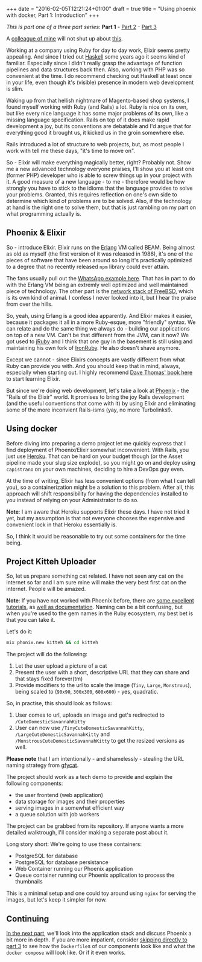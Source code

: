 +++
date = "2016-02-05T12:21:24+01:00"
draft = true
title = "Using phoenix with docker, Part 1: Introduction"
+++

_This is part one of a three part series_: **Part 1** - [Part 2](#foo) - [Part 3](#bar)

A [colleague of mine](https://kholbekj.surge.sh) will not shut up about [this](https://elixir-lang.org).

Working at a company using Ruby for day to day work, Elixir seems pretty appealing. And since I tried out [Haskell](http://learnyouahaskell.com/) some years ago it seems kind of familiar. Especially since I didn't really grasp the advantage of function pipelines and data structures back then. Also, working with PHP was so convenient at the time. I do recommend checking out Haskell at least once in your life, even though it's (visible) presence in modern web development is slim.

Waking up from that hellish nightmare of Magento-based shop systems, I found myself working with Ruby (and Rails) a lot. Ruby is nice on its own, but like every nice language it has some major problems of its own, like a missing language specification. Rails on top of it does make rapid development a joy, but its conventions are debatable and I'd argue that for everything good it brought us, it kicked us in the groin somewhere else.

Rails introduced a lot of structure to web projects, but, as most people I work with tell me these days, "it's time to move on".

So - Elixir will make everything magically better, right? Probably not. Show me a new advanced technology everyone praises, I'll show you at least one (former PHP) developer who is able to screw things up in your project with it. A good measure of a new language - to me - therefore would be how strongly you have to stick to the idioms that the language provides to solve your problems. Granted, this requires reflection on one's own side to determine which kind of problems are to be solved. Also, if the technology at hand is the right one to solve them, but that is just rambling on my part on what programming actually is.

## Phoenix & Elixir

So - introduce Elixir. Elixir runs on the [Erlang](https://www.wikiwand.com/en/Erlang_(programming_language)) VM called BEAM. Being almost as old as myself (the first version of it was released in 1986), it's one of the pieces of software that have been around so long it's practically optimized to a degree that no recently released `npm` library could ever attain.

The fans usually pull out the [WhatsApp example here](http://www.wired.com/2015/09/whatsapp-serves-900-million-users-50-engineers/). That has in part to do with the Erlang VM being an extremly well optimized and well maintained piece of technology. The other part is the [network stack of FreeBSD](https://www.quora.com/How-is-FreeBSDs-network-stack-superior-to-that-of-Linux), which is its own kind of animal. I confess I never looked into it, but I hear the praise from over the hills.

So, yeah, using Erlang is a good idea apparently. And Elixir makes it easier, because it packages it all in a more Ruby-esque, more "friendly" syntax. We can relate and do the same thing we always do - building our applications on top of a new VM. Can't be that different from the JVM, can it now? We got used to [jRuby](https://jruby.org) and I think that one guy in the basement is still using and maintaining his own fork of [IronRuby](https://ironruby.net). He also doesn't shave anymore.

Except we cannot - since Elixirs concepts are vastly different from what Ruby can provide you with. And you should keep that in mind, always, especially when starting out. I highly recommend [Dave Thomas' book here](https://pragprog.com/book/elixir12/programming-elixir-1-2) to start learning Elixir.

But since we're doing web development, let's take a look at [Phoenix](http://phoenixframework.org) - the "Rails of the Elixir" world. It promises to bring the joy Rails development (and the useful conventions that come with it) by using Elixir and eliminating some of the more inconvient Rails-isms (yay, no more Turbolinks!).

## Using docker

Before diving into preparing a demo project let me quickly express that I find deployment of Phoenix/Elixir somewhat inconvenient. With Rails, you just use [Heroku](https://heroku.com). That can be hard on your budget though (or the Asset pipeline made your slug size explode), so you might go on and deploy using `capistrano` on your own machines, deciding to hire a DevOps guy even.

At the time of writing, Elixir has less convenient options (from what I can tell you), so a containerization might be a solution to this problem. After all, this approach will shift responsibility for having the dependencies installed to you instead of relying on your Administrator to do so.

**Note**: I am aware that Heroku supports Elixir these days. I have not tried it yet, but my assumption is that not everyone chooses the expensive and convenient lock in that Heroku essentially is.

So, I think it would be reasonable to try out some containers for the time being.

## Project Kitteh Uploader

So, let us prepare something cat related. I have not seen any cat on the internet so far and I am sure mine will make the very best first cat on the internet. People will be amazed.

**Note**: If you have not worked with Phoenix before, there are [some excellent tutorials](https://blog.codecentric.de/en/2016/01/elixir-phoenix-couchdb-introduction/), as [well as documentation](http://hexdocs.pm/phoenix/Phoenix.html). Naming can be a bit confusing, but when you're used to the gem names in the Ruby ecosystem, my best bet is that you can take it.

Let's do it:

```bash
mix phonix.new kitteh && cd kitteh
```

The project will do the following:

1. Let the user upload a picture of a cat
2. Present the user with a short, descriptive URL that they can share and that stays fixed forever(tm)
3. Provide modifiers to the url to scale the image (`Tiny`, `Large`, `Monstrous`), being scaled to (`90x90`, `300x300`, `600x600`) - yes, quadratic.

So, in practise, this should look as follows:

1. User comes to url, uploads an image and get's redirected to `/CuteDomesticSavannahKitty`
2. User can now use `/TinyCuteDomesticSavannahKitty`, `/LargeCuteDomesticSavannahKitty` and `/MonstrousCuteDomesticSavannahKitty` to get the resized versions as well.

**Please note** that I am intentionally - and shamelessly - stealing the URL naming strategy from [gfycat](https://gfycat.com/).

The project should work as a tech demo to provide and explain the following components:

- the user frontend (web application)
- data storage for images and their properties
- serving images in a somewhat efficient way
- a queue solution with job workers

The project can be grabbed from its repository. If anyone wants a more detailed walktrough, I'll consider making a separate post about it.

Long story short: We're going to use these containers:

- PostgreSQL for database
- PostgreSQL for database persistance
- Web Container running our Phoenix application
- Queue container running our Phoenix application to process the thumbnails

This is a minimal setup and one could toy around using `nginx` for serving the images, but let's keep it simpler for now.

## Continuing

[In the next part](#foo), we'll look into the application stack and discuss Phoenix a bit more in depth. If you are more impatient, consider [skipping directly to part 3](#bar) to see how the `Dockerfile`s of our components look like and what the `docker compose` will look like. Or if it even works.
